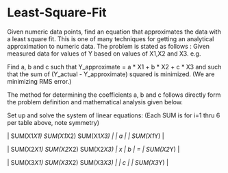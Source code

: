 # Least-Square-Fit
Given numeric data points, find an equation that approximates the data with a least square fit. This is one of many techniques for getting an analytical approximation to numeric data.
The problem is stated as follows :
   Given measured data for values of Y based on values of X1,X2 and X3. e.g.

  Find a, b and c such that   Y_approximate =  a * X1 + b * X2 + c * X3
  and such that the sum of (Y_actual - Y_approximate) squared is minimized.
  (We are minimizing RMS error.)

 The method for determining the coefficients a, b and c follows directly
 form the problem definition and mathematical analysis given below.

 Set up and solve the system of linear equations:
 (Each SUM is for i=1 thru 6 per table above, note symmetry)
 
 | SUM(X1*X1)  SUM(X1*X2)  SUM(X1*X3) |   | a |   | SUM(X1*Y) |
 
 | SUM(X2*X1)  SUM(X2*X2)  SUM(X2*X3) | x | b | = | SUM(X2*Y) |
 
 | SUM(X3*X1)  SUM(X3*X2)  SUM(X3*X3) |   | c |   | SUM(X3*Y) |
